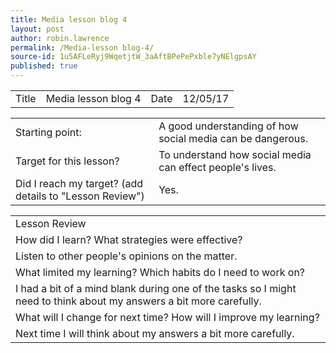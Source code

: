 ```yaml
---
title: Media lesson blog 4
layout: post
author: robin.lawrence
permalink: /Media-lesson blog-4/
source-id: 1u5AFLeRyj9WqetjtW_3aAftBPePePxble7yNElgpsAY
published: true
---
```

<table>
  <tr>
    <td>Title</td>
    <td>Media lesson blog 4 </td>
    <td>Date</td>
    <td>12/05/17</td>
  </tr>
</table>


<table>
  <tr>
    <td>Starting point:</td>
    <td>A good understanding of how social media can be dangerous.</td>
  </tr>
  <tr>
    <td>Target for this lesson?</td>
    <td>To understand how social media can effect people's lives.</td>
  </tr>
  <tr>
    <td>Did I reach my target? 
(add details to "Lesson Review")</td>
    <td>Yes.</td>
  </tr>
</table>


<table>
  <tr>
    <td>Lesson Review</td>
  </tr>
  <tr>
    <td>How did I learn? What strategies were effective? </td>
  </tr>
  <tr>
    <td>Listen to other people's opinions on the matter.</td>
  </tr>
  <tr>
    <td>What limited my learning? Which habits do I need to work on? </td>
  </tr>
  <tr>
    <td>I had a bit of a mind blank during one of the tasks so I might need to think about my answers a bit more carefully.  </td>
  </tr>
  <tr>
    <td>What will I change for next time? How will I improve my learning?</td>
  </tr>
  <tr>
    <td>Next time I will think about my answers a bit more carefully.  
</td>
  </tr>
</table>


